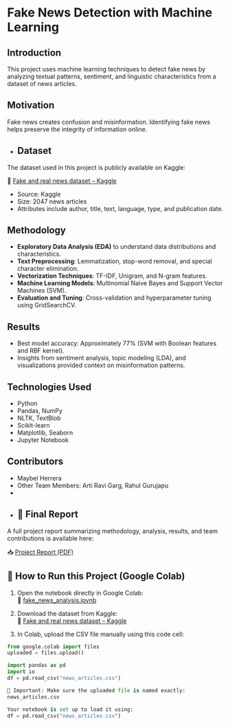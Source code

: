 
# Fake News Detection with Machine Learning

## Introduction
This project uses machine learning techniques to detect fake news by analyzing textual patterns, sentiment, and linguistic characteristics from a dataset of news articles.

## Motivation
Fake news creates confusion and misinformation. Identifying fake news helps preserve the integrity of information online.

- ## Dataset

The dataset used in this project is publicly available on Kaggle:

📎 [Fake and real news dataset – Kaggle](https://www.kaggle.com/datasets/clmentbisaillon/fake-and-real-news-dataset)
- Source: Kaggle
- Size: 2047 news articles
- Attributes include author, title, text, language, type, and publication date.

## Methodology
- **Exploratory Data Analysis (EDA)** to understand data distributions and characteristics.
- **Text Preprocessing**: Lemmatization, stop-word removal, and special character elimination.
- **Vectorization Techniques**: TF-IDF, Unigram, and N-gram features.
- **Machine Learning Models**: Multinomial Naive Bayes and Support Vector Machines (SVM).
- **Evaluation and Tuning**: Cross-validation and hyperparameter tuning using GridSearchCV.

## Results
- Best model accuracy: Approximately 77% (SVM with Boolean features and RBF kernel).
- Insights from sentiment analysis, topic modeling (LDA), and visualizations provided context on misinformation patterns.

## Technologies Used
- Python
- Pandas, NumPy
- NLTK, TextBlob
- Scikit-learn
- Matplotlib, Seaborn
- Jupyter Notebook

## Contributors
- Maybel Herrera
- Other Team Members: Arti Ravi Garg, Rahul Gurujapu
- 
- ## 📄 Final Report

A full project report summarizing methodology, analysis, results, and team contributions is available here:

📥 [Project Report (PDF)](https://github.com/maherrer/fake-news-detection/blob/main/report/Fake_News_Project_Report.pdf)


  

## 🚀 How to Run this Project (Google Colab)

1. Open the notebook directly in Google Colab:  
📔 [fake_news_analysis.ipynb](https://github.com/maherrer/fake-news-detection/blob/main/notebook/fake_news_analysis.ipynb)

2. Download the dataset from Kaggle:  
📎 [Fake and real news dataset – Kaggle](https://www.kaggle.com/datasets/clmentbisaillon/fake-and-real-news-dataset)

3. In Colab, upload the CSV file manually using this code cell:

```python
from google.colab import files
uploaded = files.upload()

import pandas as pd
import io
df = pd.read_csv("news_articles.csv")

🔸 Important: Make sure the uploaded file is named exactly:
news_articles.csv

Your notebook is set up to load it using:
df = pd.read_csv("news_articles.csv")



